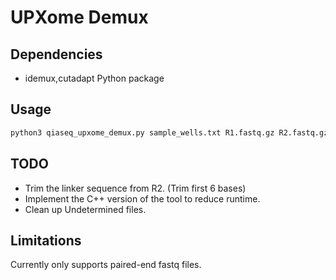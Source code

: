 # UPXome Demux

## Dependencies

 - idemux,cutadapt Python package


## Usage

``` sh
python3 qiaseq_upxome_demux.py sample_wells.txt R1.fastq.gz R2.fastq.gz 
```

## TODO

 - Trim the linker sequence from R2. (Trim first 6 bases)
 - Implement the C++ version of the tool to reduce runtime.
 - Clean up Undetermined files.

## Limitations
Currently only supports paired-end fastq files.
